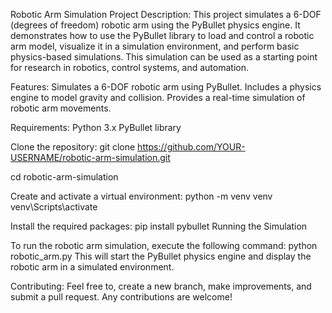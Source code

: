 Robotic Arm Simulation
Project Description:
This project simulates a 6-DOF (degrees of freedom) robotic arm using the PyBullet physics engine. It demonstrates how to use the PyBullet library to load and control a robotic arm model, visualize it in a simulation environment, and perform basic physics-based simulations. This simulation can be used as a starting point for research in robotics, control systems, and automation.

Features:
Simulates a 6-DOF robotic arm using PyBullet.
Includes a physics engine to model gravity and collision.
Provides a real-time simulation of robotic arm movements.

Requirements:
Python 3.x
PyBullet library

Clone the repository:
git clone https://github.com/YOUR-USERNAME/robotic-arm-simulation.git

cd robotic-arm-simulation

Create and activate a virtual environment:
python -m venv venv
venv\Scripts\activate

Install the required packages:
pip install pybullet
Running the Simulation

To run the robotic arm simulation, execute the following command:
python robotic_arm.py
This will start the PyBullet physics engine and display the robotic arm in a simulated environment.

Contributing:
Feel free to, create a new branch, make improvements, and submit a pull request. Any contributions are welcome!
